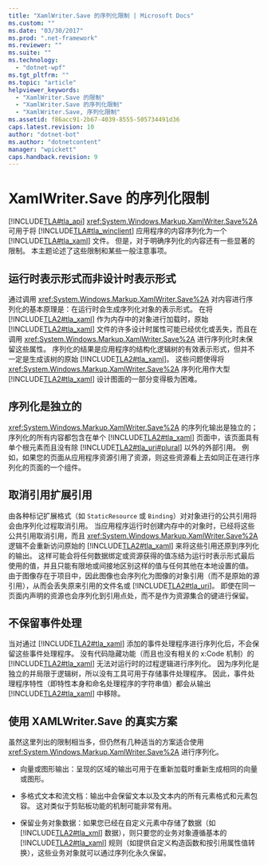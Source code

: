 ```yaml
---
title: "XamlWriter.Save 的序列化限制 | Microsoft Docs"
ms.custom: ""
ms.date: "03/30/2017"
ms.prod: ".net-framework"
ms.reviewer: ""
ms.suite: ""
ms.technology: 
  - "dotnet-wpf"
ms.tgt_pltfrm: ""
ms.topic: "article"
helpviewer_keywords: 
  - "XamlWriter.Save 的限制"
  - "XamlWriter.Save 的序列化限制"
  - "XamlWriter.Save, 序列化限制"
ms.assetid: f86acc91-2b67-4039-8555-505734491d36
caps.latest.revision: 10
author: "dotnet-bot"
ms.author: "dotnetcontent"
manager: "wpickett"
caps.handback.revision: 9
---
```

# XamlWriter.Save 的序列化限制
[!INCLUDE[TLA#tla_api](../../../../includes/tlasharptla-api-md.md)] <xref:System.Windows.Markup.XamlWriter.Save%2A> 可用于将 [!INCLUDE[TLA#tla_winclient](../../../../includes/tlasharptla-winclient-md.md)] 应用程序的内容序列化为一个[!INCLUDE[TLA#tla_xaml](../../../../includes/tlasharptla-xaml-md.md)] 文件。  但是，对于明确序列化的内容还有一些显著的限制。  本主题论述了这些限制和某些一般注意事项。  
  
   
  
<a name="Run_Time__Not_Design_Time_Representation"></a>   
## 运行时表示形式而非设计时表示形式  
 通过调用 <xref:System.Windows.Markup.XamlWriter.Save%2A> 对内容进行序列化的基本原理是：在运行时会生成序列化对象的表示形式。  在将 [!INCLUDE[TLA2#tla_xaml](../../../../includes/tla2sharptla-xaml-md.md)] 作为内存中的对象进行加载时，原始 [!INCLUDE[TLA2#tla_xaml](../../../../includes/tla2sharptla-xaml-md.md)] 文件的许多设计时属性可能已经优化或丢失，而且在调用 <xref:System.Windows.Markup.XamlWriter.Save%2A> 进行序列化时未保留这些属性。  序列化的结果是应用程序的结构化逻辑树的有效表示形式，但并不一定是生成该树的原始 [!INCLUDE[TLA2#tla_xaml](../../../../includes/tla2sharptla-xaml-md.md)]。  这些问题使得将 <xref:System.Windows.Markup.XamlWriter.Save%2A> 序列化用作大型 [!INCLUDE[TLA2#tla_xaml](../../../../includes/tla2sharptla-xaml-md.md)] 设计图面的一部分变得极为困难。  
  
<a name="Serialization_is_Self_Contained"></a>   
## 序列化是独立的  
 <xref:System.Windows.Markup.XamlWriter.Save%2A> 的序列化输出是独立的；序列化的所有内容都包含在单个 [!INCLUDE[TLA2#tla_xaml](../../../../includes/tla2sharptla-xaml-md.md)] 页面中，该页面具有单个根元素而且没有除 [!INCLUDE[TLA2#tla_uri#plural](../../../../includes/tla2sharptla-urisharpplural-md.md)] 以外的外部引用。  例如，如果您的页面从应用程序资源引用了资源，则这些资源看上去如同正在进行序列化的页面的一个组件。  
  
<a name="Extension_References_are_Dereferenced"></a>   
## 取消引用扩展引用  
 由各种标记扩展格式（如 `StaticResource` 或 `Binding`）对对象进行的公共引用将会由序列化过程取消引用。  当应用程序运行时创建内存中的对象时，已经将这些公共引用取消引用，而且 <xref:System.Windows.Markup.XamlWriter.Save%2A> 逻辑不会重新访问原始的 [!INCLUDE[TLA2#tla_xaml](../../../../includes/tla2sharptla-xaml-md.md)] 来将这些引用还原到序列化的输出。  这样可能会将任何数据绑定或资源获得的值冻结为运行时表示形式最后使用的值，并且只能有限地或间接地区别这样的值与任何其他在本地设置的值。  由于图像存在于项目中，因此图像也会序列化为图像的对象引用（而不是原始的源引用），从而会丢失原来引用的文件名或 [!INCLUDE[TLA2#tla_uri](../../../../includes/tla2sharptla-uri-md.md)]。  即使在同一页面内声明的资源也会序列化到引用点处，而不是作为资源集合的键进行保留。  
  
<a name="Event_Handling_is_Not_Preserved"></a>   
## 不保留事件处理  
 当对通过 [!INCLUDE[TLA2#tla_xaml](../../../../includes/tla2sharptla-xaml-md.md)] 添加的事件处理程序进行序列化后，不会保留这些事件处理程序。  没有代码隐藏功能（而且也没有相关的 x:Code 机制）的 [!INCLUDE[TLA2#tla_xaml](../../../../includes/tla2sharptla-xaml-md.md)] 无法对运行时的过程逻辑进行序列化。  因为序列化是独立的并局限于逻辑树，所以没有工具可用于存储事件处理程序。  因此，事件处理程序特性（即特性本身和命名处理程序的字符串值）都会从输出 [!INCLUDE[TLA2#tla_xaml](../../../../includes/tla2sharptla-xaml-md.md)] 中移除。  
  
<a name="Realistic_Scenarios_for_Use_of_XAMLWriter_Save"></a>   
## 使用 XAMLWriter.Save 的真实方案  
 虽然这里列出的限制相当多，但仍然有几种适当的方案适合使用 <xref:System.Windows.Markup.XamlWriter.Save%2A> 进行序列化。  
  
-   向量或图形输出：呈现的区域的输出可用于在重新加载时重新生成相同的向量或图形。  
  
-   多格式文本和流文档：输出中会保留文本以及文本内的所有元素格式和元素包容。  这对类似于剪贴板功能的机制可能非常有用。  
  
-   保留业务对象数据：如果您已经在自定义元素中存储了数据（如 [!INCLUDE[TLA2#tla_xml](../../../../includes/tla2sharptla-xml-md.md)] 数据），则只要您的业务对象遵循基本的 [!INCLUDE[TLA2#tla_xaml](../../../../includes/tla2sharptla-xaml-md.md)] 规则（如提供自定义构造函数和按引用属性值转换），这些业务对象就可以通过序列化永久保留。